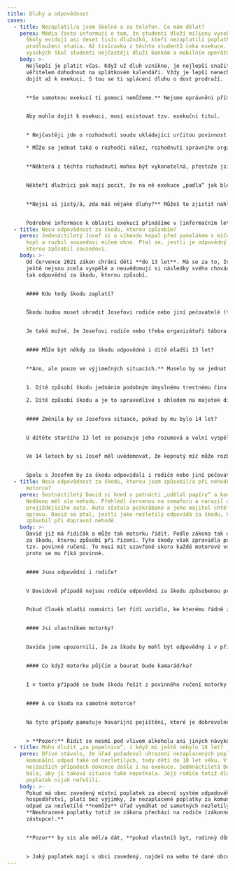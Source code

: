 ```yaml
---
title: Dluhy a odpovědnost
cases:
  - title: Nezaplatil/a jsem školné a za telefon. Co mám dělat?
    perex: Média často informují o tom, že studenti dluží miliony vysokým školám.
      Školy evidují asi deset tisíc dlužníků, kteří nezaplatili poplatky za
      prodloužení studia. Až tisícovku z těchto studentů čeká exekuce. Kromě
      vysokých škol studenti nejčastěji dluží bankám a mobilním operátorům.
    body: >-
      Nejlepší je platit včas. Když už dluh vznikne, je nejlepší snažit se s
      věřitelem dohodnout na splátkovém kalendáři. Vždy je lepší nenechat věc
      dojít až k exekuci. S tou se ti splácení dluhu o dost prodraží.


      **Se samotnou exekucí ti pomoci nemůžeme.** Nejsme oprávněni přímo prověřovat postup soudních exekutorů ani jejich komory. Můžeme jen prověřit postup Ministerstva spravedlnosti, případně předsedy soudu, kteří nad exekutory vykonávají státní dohled.


      Aby mohlo dojít k exekuci, musí existovat tzv. exekuční titul.


      * Nejčastěji jde o rozhodnutí soudu ukládající určitou povinnost. 

      * Může se jednat také o rozhodčí nález, rozhodnutí správního orgánu či třeba notářský nebo exekutorský zápis se svolením k vykonatelnosti.


      **Některá z těchto rozhodnutí mohou být vykonatelná, přestože jsi se o nich nikdy nedozvěděl/a.** Důvodem jsou speciální pravidla doručování (takzvané náhradní doručení), která se mohou uplatnit. Třeba když si nevyzvedáváš dopis na adrese svého trvalého pobytu, případně se na této adrese vůbec nezdržuješ a nenahlásil/a jsi ohlašovně (obecnímu úřadu v místě tvého trvalého pobytu) adresu, na kterou ti má dopisy přeposílat. 


      Někteří dlužníci pak mají pocit, že na ně exekuce „padla“ jak blesk z čistého nebe. Pokud by ale při doručování skutečně došlo k chybě, můžeš se proti exekuci bránit. A to u soudního exekutora **návrhem na zastavení exekuce. Musíš ho ale podat do 30 dnů od doručení vyrozumění soudního exekutora o zahájení exekuce**.


      **Nejsi si jistý/á, zda máš nějaké dluhy?** Můžeš to zjistit nahlédnutím do spisů z takzvaných nalézacích řízení i výkonu exekuce u okresního soudu podle svého bydliště. Úplné informace o průběhu exekuce  získáš z exekučního spisu vedeného soudním exekutorem.


      Podrobné informace k oblasti exekucí přinášíme v [informačním letáku](https://www.ochrance.cz/letaky/exekuce/exekuce.pdf).
  - title: Nesu odpovědnost za škodu, kterou způsobím?
    perex: Jedenáctiletý Josef si o víkendu kopal před panelákem s míčem. Špatně
      kopl a rozbil sousedovi míčem okno. Ptal se, jestli je odpovědný za škodu,
      kterou způsobil sousedovi.
    body: >-
      Od července 2021 zákon chrání děti **do 13 let**. Má se za to, že většinou
      ještě nejsou zcela vyspělé a neuvědomují si následky svého chování. Nejsou
      tak odpovědní za škodu, kterou způsobí. 


      #### Kdo tedy škodu zaplatí?


      Škodu budou muset uhradit Josefovi rodiče nebo jiní pečovatelé (třeba pěstouni, učitelé, vychovatelé, vedoucí na táboře…), kteří měli Josefa na starost a měli na něj dohlížet. Pokud zanedbali povinnost vykonávat tzv. náležitý dohled, budou za škodu odpovědní oni.


      Je také možné, že Josefovi rodiče nebo třeba organizátoři tábora mají sjednáno pojištění odpovědnosti za škodu. Tedy smlouvu s pojišťovnou, že za ně zaplatí vzniklou škodu v případě nějakého maléru. V tomto případě bude platit pojišťovna. 


      #### Může být někdy za škodu odpovědné i dítě mladší 13 let?


      **Ano, ale pouze ve výjimečných situacích.** Muselo by se jednat o jeden ze dvou případů.


      1. Dítě způsobí škodu jednáním podobným úmyslnému trestnému činu. *Například pokud by dvanáctileté dítě úmyslně zapálilo sklad.*

      2. Dítě způsobí škodu a je to spravedlivé s ohledem na majetek dítěte a majetek poškozené osoby, aby za ni bylo odpovědné. *Například tehdy, pokud má dítě dostatek peněz a škodu může zaplatit z nich.*    


      #### Změnila by se Josefova situace, pokud by mu bylo 14 let?


      U dítěte staršího 13 let se posuzuje jeho rozumová a volní vyspělost. Tedy zda je dítě schopné posoudit následky svého jednání a ovládnout své jednání. Aby bylo dítě odpovědné za škodu, musí být splněny obě podmínky. 


      Ve 14 letech by si Josef měl uvědomovat, že kopnutý míč může rozbít okno. Stejně tak by si měl umět vybrat místo vhodné pro kopání, případně svou hru přizpůsobit okolí. Ve věku 14 let by tedy Josef byl pravděpodobně odpovědný za škodu způsobenou rozbitím okna.


      Spolu s Josefem by za škodu odpovídali i rodiče nebo jiní pečovatelé, pokud zanedbali svou povinnost dohlížet na Josefa. Josef a jeho rodiče by byli odpovědní společně a nerozdílně. To znamená, že soused může chtít uhradit škodu po kterémkoliv z nich. Josef s rodiči se pak musí dohodnout, jak se vzájemně vypořádají. Mělo by to být podle toho, nakolik se který z nich podílel na rozbití okna. Tedy nejen kdo kopl míč, ale i nakolik se rodiče snažili škodě předejít.
  - title: Nesu odpovědnost za škodu, kterou jsem způsobil/a při nehodě na své
      motorce?
    perex: Šestnáctiletý David si hned v patnácti „udělal papíry“ a koupil motorku.
      Nedávno měl ale nehodu. Přehlédl červenou na semaforu a narazil do
      projíždějícího auta. Auto zůstalo poškrábané a jeho majitel chtěl zaplatit
      opravu. David se ptal, jestli jako nezletilý odpovídá za škodu, kterou
      způsobil při dopravní nehodě.
    body: >-
      David již má řidičák a může tak motorku řídit. Podle zákona tak odpovídá i
      za škodu, kterou způsobí při řízení. Tyto škody však zpravidla pokrývá
      tzv. povinné ručení. To musí mít uzavřené skoro každé motorové vozidlo –
      proto se mu říká povinné.


      #### Jsou odpovědní i rodiče?


      V Davidově případě nejsou rodiče odpovědní za škodu způsobenou provozem dopravního prostředku, kterou způsobilo jejich dítě. Kdyby David nežil s rodiči, ale u pěstounů nebo třeba v dětském domově, nebyli by odpovědní ani pěstouni nebo jeho vychovatelé. 


      Pokud člověk mladší osmnácti let řídí vozidlo, ke kterému řádně získal řidičák, je odpovědný i za škodu způsobenou při dopravní nehodě. Opět však platí, že způsobenou škodu by mělo pokrýt povinné ručení.


      #### Jsi vlastníkem motorky?


      Davida jsme upozornili, že za škodu by mohl být odpovědný i v případě, že by mu motorku někdo ukradl a způsobil na ní dopravní nehodu. Jako majitel motorky by pak za škodu odpovídal společně s viníkem. Doporučili jsme mu proto, aby si motorku dobře zamykal či jinak zabezpečoval.


      #### Co když motorku půjčím a bourat bude kamarád/ka?


      I v tomto případě se bude škoda řešit z povinného ručení motorky. Je ale důležité, aby kamarád/ka měl/a také patřičný řidičák.


      #### A co škoda na samotné motorce?


      Na tyto případy pamatuje havarijní pojištění, které je dobrovolné. Pokud by ho David neměl, mohl by škodu vymáhat po tom, kdo ji způsobil. Tedy po tom, kdo motorku ukradl, nebo komu ji David půjčil.


      > **Pozor:** Řídit se nesmí pod vlivem alkoholu ani jiných návykových látek. Porušení tohoto pravidla většinou znamená, že pojišťovna nezaplatí případnou škodu, nebo její část.
  - title: Mohu dlužit „za popelnice“, i když mi ještě nebylo 18 let?
    perex: Dříve stávalo, že úřad požadoval uhrazení nezaplacených poplatků za
      komunální odpad také od nezletilých, tedy dětí do 18 let věku. V
      nejzazších případech dokonce došlo i na exekuce. Sedmnáctiletá Denisa se
      bála, aby jí taková situace také nepotkala. Její rodiče totiž dlouho tento
      poplatek nijak neřešili.
    body: >-
      Pokud má obec zavedený místní poplatek za obecní systém odpadového
      hospodářství, platí bez výjimky, že nezaplacené poplatky za komunální
      odpad za nezletilé **nemůže** úřad vymáhat od samotných nezletilých.
      **Neuhrazené poplatky totiž ze zákona přechází na rodiče (zákonné
      zástupce).**


      **Pozor** by sis ale měl/a dát, **pokud vlastníš byt, rodinný dům nebo letní chatu** (či jinou rekreační nemovitost). V obci mohou mít zavedený poplatek za odkládání komunálního odpadu z nemovité věci, který musíš platit. V **takovém případě nepřechází poplatková povinnost na rodiče (zákonné zástupce)**. Pokud v Tvé nemovitosti někdo bydlí, funguješ jako takový prostředník – musíš vybrat poplatek od osob, které v nemovitosti ubytováváš a zaplatit ho místnímu obecnímu úřadu. Pokud bys to neudělal/a, bude obecní úřad požadovat zaplacení po tobě. 


      > Jaký poplatek mají v obci zavedený, najdeš na webu té dané obce nebo na webu [Sbírky předpisů územních samosprávných celků](https://sbirkapp.gov.cz/).
---
```

